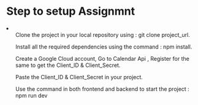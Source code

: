 <h1>Step to setup Assignmnt</h1>
<li>
  <ol>Clone the project in your local repository using : git clone project_url.</ol>
  <ol>Install all the required dependencies using the command : npm install.</ol>
  <ol>Create a Google Cloud account, Go to Calendar Api , Register for the same to get the Client_ID & Client_Secret.</ol>
  <ol>Paste the Client_ID & Client_Secret in your project.</ol>
  <ol>Use the command in both frontend and backend to start the project : npm run dev </ol>
</li>
